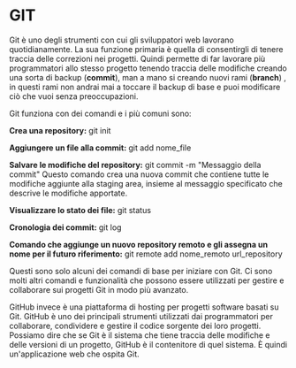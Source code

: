 # GIT

Git è uno degli strumenti con cui gli sviluppatori web lavorano quotidianamente. La sua funzione primaria è quella di consentirgli di tenere traccia delle correzioni nei progetti. 
Quindi permette di far lavorare più programmatori allo stesso progetto tenendo traccia delle modifiche creando una sorta di backup (**commit**), man a mano si creando nuovi rami (**branch**) , in questi rami non andrai mai a toccare il backup di base e puoi modificare ciò che vuoi senza preoccupazioni. 

Git funziona con dei comandi e i più comuni sono:

**Crea una repository:** git init

**Aggiungere un file alla commit:** git add nome_file

**Salvare le modifiche del repository:** git commit -m "Messaggio della commit" 
Questo comando crea una nuova commit che contiene tutte le modifiche aggiunte alla staging area, insieme al messaggio specificato che descrive le modifiche apportate.

**Visualizzare lo stato dei file:** git status

**Cronologia dei commit:** git log

**Comando che aggiunge un nuovo repository remoto e gli assegna un nome per il futuro riferimento:**
git remote add nome_remoto url_repository

Questi sono solo alcuni dei comandi di base per iniziare con Git. Ci sono molti altri comandi e funzionalità che possono essere utilizzati per gestire e collaborare sui progetti Git in modo più avanzato.
 

GitHub invece è una piattaforma di hosting per progetti software basati su Git. 
GitHub è uno dei principali strumenti utilizzati dai programmatori per collaborare, condividere e gestire il codice sorgente dei loro progetti.
Possiamo dire che se Git è il sistema che tiene traccia delle modifiche e delle versioni di un progetto, GitHub è il contenitore di quel sistema. È quindi un'applicazione web che ospita Git.
